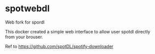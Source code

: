 # spotwebdl
Web fork for spordl

This docker created a simple web interface to allow user spotdl directly from your brouser.

Ref to https://github.com/spotDL/spotify-downloader
